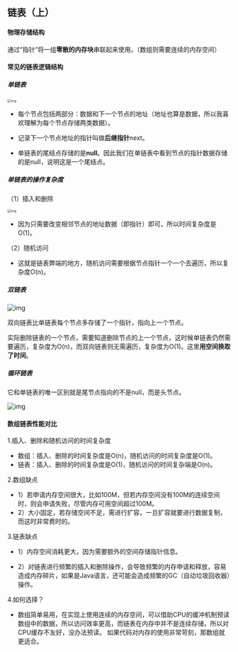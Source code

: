 ## 链表（上）

#### 物理存储结构

通过“指针“将一组**零散的内存块**串联起来使用。（数组则需要连续的内存空间）



#### 常见的链表逻辑结构

##### 单链表

<img src="https://static001.geekbang.org/resource/image/b9/eb/b93e7ade9bb927baad1348d9a806ddeb.jpg" alt="img" style="zoom:50%;" />

* 每个节点包括两部分：数据和下一个节点的地址（地址也算是数据，所以我喜欢理解为每个节点存储两类数据）。

* 记录下一个节点地址的指针叫做**后继指针**next。

* 单链表的尾结点存储的是**null**。因此我们在单链表中看到节点的指针数据存储的是null，说明这是一个尾结点。

##### 单链表的操作复杂度

（1）插入和删除

<img src="https://static001.geekbang.org/resource/image/45/17/452e943788bdeea462d364389bd08a17.jpg" alt="img" style="zoom:50%;" />

* 因为只需要改变相邻节点的地址数据（即指针）即可，所以时间复杂度是O(1)。

（2）随机访问

* 这就是链表弊端的地方，随机访问需要根据节点指针一个一个去遍历，所以复杂度O(n)。

##### 双链表

![img](https://static001.geekbang.org/resource/image/cb/0b/cbc8ab20276e2f9312030c313a9ef70b.jpg)

双向链表比单链表每个节点多存储了一个指针，指向上一个节点。

实际删除链表的一个节点，需要知道删除节点的上一个节点，这时候单链表仍然需要遍历，复杂度为O(n)，而双向链表则无需遍历，复杂度为O(1)。这里**用空间换取了时间**。

##### 循环链表

它和单链表的唯一区别就是尾节点指向的不是null，而是头节点。

![img](https://static001.geekbang.org/resource/image/86/55/86cb7dc331ea958b0a108b911f38d155.jpg)





#### 数组链表性能对比

1.插入、删除和随机访问的时间复杂度

* 数组：插入、删除的时间复杂度是O(n)，随机访问的时间复杂度是O(1)。
* 链表：插入、删除的时间复杂度是O(1)，随机访问的时间复杂端是O(n)。

2.数组缺点
* 1）若申请内存空间很大，比如100M，但若内存空间没有100M的连续空间时，则会申请失败，尽管内存可用空间超过100M。
* 2）大小固定，若存储空间不足，需进行扩容，一旦扩容就要进行数据复制，而这时非常费时的。

3.链表缺点
* 1）内存空间消耗更大，因为需要额外的空间存储指针信息。

* 2）对链表进行频繁的插入和删除操作，会导致频繁的内存申请和释放，容易造成内存碎片，如果是Java语言，还可能会造成频繁的GC（自动垃圾回收器）操作。

4.如何选择？

* 数组简单易用，在实现上使用连续的内存空间，可以借助CPU的缓冲机制预读数组中的数据，所以访问效率更高，而链表在内存中并不是连续存储，所以对CPU缓存不友好，没办法预读。
如果代码对内存的使用非常苛刻，那数组就更适合。